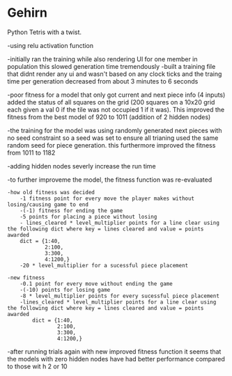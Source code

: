# Gehirn

Python Tetris with a twist.

-using relu activation function

-initially ran the training while also rendering UI for one member in population
this slowed generation time tremendously
-built a training file that didnt render any ui and wasn't based on any clock ticks and the traing time per generation decreased from about 3 minutes to 6 seconds

-poor fitness for a model that only got current and next piece info (4 inputs)
added the status of all squares on the grid (200 squares on a 10x20 grid each given a val 0 if the tile was not occupied 1 if it was). This improved the fitness from the best model of 920 to 1011 (addition of 2 hidden nodes)

-the training for the model was using randomly generated next pieces with no seed constraint so a seed was set to ensure all
trianing used the same random seed for piece generation. this furthermore improved the fitness from 1011 to 1182

-adding hidden nodes severly increase the run time

-to further improveme the model, the fitness function was re-evaluated

    -how old fitness was decided
        -1 fitness point for every move the player makes without losing/causing game to end
        -(-1) fitness for ending the game
        -5 points for placing a piece without losing
        - lines_cleared * level_multiplier points for a line clear using the following dict where key = lines cleared and value = points awarded
        dict = {1:40,
                2:100,
                3:300,
                4:1200,}
        -20 * level_multiplier for a sucessful piece placement

    -new fitness
        -0.1 point for every move without ending the game
        -(-10) points for losing game
        -8 * level_multiplier points for every sucessful piece placement
        -lines_cleared * level_multiplier points for a line clear using the following dict where key = lines cleared and value = points awarded
            dict = {1:40,
                    2:100,
                    3:300,
                    4:1200,}

-after running trials again with new improved fitness function it seems that the models with zero hidden nodes have had better performance compared to those wit h 2 or 10